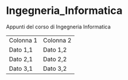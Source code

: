 # Ingegneria_Informatica
Appunti del corso di Ingegneria Informatica

<table>
  <tr><td>Colonna 1</td><td>Colonna 2</td></tr>
  <tr><td>Dato 1,1</td><td>Dato 1,2</td></tr>
  <tr><td>Dato 2,1</td><td>Dato 2,2</td></tr>
  <tr><td>Dato 3,1</td><td>Dato 3,2</td></tr>
</table>
